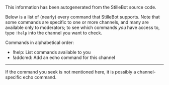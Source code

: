 This information has been autogenerated from the StilleBot source code.

Below is a list of (nearly) every command that StilleBot supports. Note that
some commands are specific to one or more channels, and many are available only
to moderators; to see which commands *you* have access to, type `!help` into
the channel you want to check.

Commands in alphabetical order:

* !help: List commands available to you
* !addcmd: Add an echo command for this channel

---

If the command you seek is not mentioned here, it is possibly a channel-specific
echo command.
